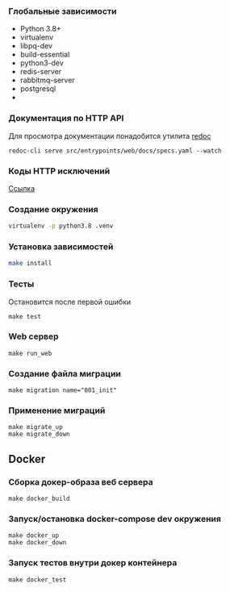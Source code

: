 ### Глобальные зависимости
* Python 3.8+
* virtualenv
* libpq-dev
* build-essential 
* python3-dev
* redis-server
* rabbitmq-server
* postgresql
* 
### Документация по HTTP API
Для просмотра документации понадобится утилита [redoc](https://github.com/Redocly/redoc)
```shell
redoc-cli serve src/entrypoints/web/docs/specs.yaml --watch
```

### Коды HTTP исключений
[Ссылка](src/entrypoints/web/errors/errors_desc.md)

### Создание окружения
```bash
virtualenv -p python3.8 .venv
```
### Установка зависимостей
```bash
make install
```

### Тесты
Остановится после первой ошибки
```shell
make test
```

### Web сервер
```shell
make run_web
```

### Создание файла миграции
```shell
make migration name="001_init"
```

### Применение миграций
```shell
make migrate_up
make migrate_down
```

## Docker

### Сборка докер-образа веб сервера
```shell
make docker_build
```

### Запуск/остановка docker-compose dev окружения
```shell
make docker_up
make docker_down
```

### Запуск тестов внутри докер контейнера
```shell
make docker_test
```
